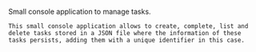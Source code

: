  
Small console application to manage tasks.
```
This small console application allows to create, complete, list and delete tasks stored in a JSON file where the information of these tasks persists, adding them with a unique identifier in this case.
```